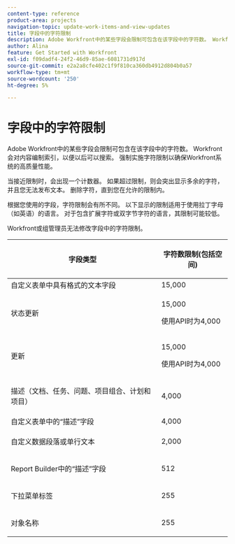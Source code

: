 ```yaml
---
content-type: reference
product-area: projects
navigation-topic: update-work-items-and-view-updates
title: 字段中的字符限制
description: Adobe Workfront中的某些字段会限制可包含在该字段中的字符数。 Workfront会对内容编制索引，以便以后可以搜索。 强制实施字符限制以确保Workfront系统的高质量性能。
author: Alina
feature: Get Started with Workfront
exl-id: f09dadf4-24f2-46d9-85ae-6081731d917d
source-git-commit: e2a2a8cfe402c1f9f810ca360db4912d804b0a57
workflow-type: tm+mt
source-wordcount: '250'
ht-degree: 5%

---
```


# 字段中的字符限制

Adobe Workfront中的某些字段会限制可包含在该字段中的字符数。 Workfront会对内容编制索引，以便以后可以搜索。 强制实施字符限制以确保Workfront系统的高质量性能。

当接近限制时，会出现一个计数器。 如果超过限制，则会突出显示多余的字符，并且您无法发布文本。 删除字符，直到您在允许的限制内。

根据您使用的字段，字符限制会有所不同。 以下显示的限制适用于使用拉丁字母（如英语）的语言。 对于包含扩展字符或双字节字符的语言，其限制可能较低。

Workfront或组管理员无法修改字段中的字符限制。

<table style="table-layout:auto"> 
 <col> 
 <col> 
 <thead> 
  <tr> 
   <th> <p><strong>字段类型</strong> </p> </th> 
   <th> <p><strong>字符数限制(</strong><strong>包括空间)</strong> </p> </th> 
  </tr> 
 </thead> 
 <tbody> 
  <tr> 
   <td>自定义表单中具有格式的文本字段</td> 
   <td>15,000</td> 
  </tr> 
  <tr> 
   <td> <p>状态更新</p> </td> 
   <td> <p>15,000</p>
   <p> 使用API时为4,000</p> </td> 
  </tr> 
  <tr> 
   <td> <p>更新</p> </td> 
   <td> <p>15,000</p> 
   <p> 使用API时为4,000</p></td> 
  </tr> 
  <tr> 
   <td> <p>描述（文档、任务、问题、项目组合、计划和项目）</p> </td> 
   <td> <p>4,000</p> </td> 
  </tr> 
  <tr> 
   <td>自定义表单中的“描述”字段</td> 
   <td>4,000</td> 
  </tr> 
  <tr> 
   <td> <p>自定义数据段落或单行文本 </p> </td> 
   <td> <p>2,000</p> </td> 
  </tr> 
  <tr> 
   <td> <p>Report Builder中的“描述”字段</p> </td> 
   <td> <p>512</p> </td> 
  </tr> 
  <tr> 
   <td> <p>下拉菜单标签</p> </td> 
   <td> <p>255</p> </td> 
  </tr> 
  <tr> 
   <td> <p>对象名称</p> </td> 
   <td> <p>255</p> </td> 
  </tr> 
 </tbody> 
</table>

